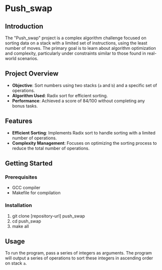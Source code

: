 # Push_swap

## Introduction

The "Push_swap" project is a complex algorithm challenge focused on sorting data on a stack with a limited set of instructions, using the least number of moves. The primary goal is to learn about algorithm optimization and complexity, particularly under constraints similar to those found in real-world scenarios.

## Project Overview

- **Objective**: Sort numbers using two stacks (`a` and `b`) and a specific set of operations.
- **Algorithm Used**: Radix sort for efficient sorting.
- **Performance**: Achieved a score of 84/100 without completing any bonus tasks.

## Features

- **Efficient Sorting**: Implements Radix sort to handle sorting with a limited number of operations.
- **Complexity Management**: Focuses on optimizing the sorting process to reduce the total number of operations.

## Getting Started

### Prerequisites

- GCC compiler
- Makefile for compilation

### Installation

1) git clone [repository-url] push_swap
2) cd push_swap
3) make all

## Usage

To run the program, pass a series of integers as arguments. The program will output a series of operations to sort these integers in ascending order on stack `a`.

